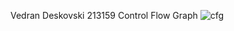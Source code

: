 Vedran Deskovski 213159
Control Flow Graph
![cfg](https://github.com/Vedran-D/SI_2023_lab2_213159/assets/61386261/b52ef8bf-85c7-4303-aa34-cf5d88c77113)
